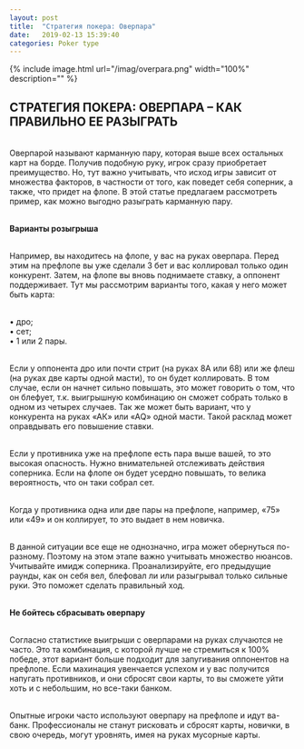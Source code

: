 ```yaml
---
layout: post
title:  "Стратегия покера: Оверпара"
date:   2019-02-13 15:39:40
categories: Poker type
---
```


{% include image.html url="/imag/overpara.png" width="100%" description="" %}

## СТРАТЕГИЯ ПОКЕРА: ОВЕРПАРА – КАК ПРАВИЛЬНО ЕЕ РАЗЫГРАТЬ

<br>Оверпарой называют карманную пару, которая выше всех остальных карт на борде. Получив подобную руку, игрок сразу приобретает преимущество. Но, тут важно учитывать, что исход игры зависит от множества факторов, в частности от того, как поведет себя соперник, а также, что придет на флопе. В этой статье предлагаем рассмотреть пример, как можно выгодно разыграть карманную пару.

<br><strong>Варианты розыгрыша</strong>

<br>Например, вы находитесь на флопе, у вас на руках оверпара. Перед этим на префлопе вы уже сделали 3 бет и вас коллировал только один конкурент. Затем, на флопе вы вновь поднимаете ставку, а оппонент поддерживает. Тут мы рассмотрим варианты того, какая у него может быть карта:

<br>•	дро;
<br>•	сет;
<br>•	1 или 2 пары.

<br>Если у оппонента дро или почти стрит (на руках 8А или 68) или же флеш (на руках две карты одной масти), то он будет коллировать. В том случае, если он начнет сильно повышать, это может говорить о том, что он блефует, т.к. выигрышную комбинацию он сможет собрать только в одном из четырех случаев. Так же может быть вариант, что у конкурента на руках «АК» или «АQ» одной масти. Такой расклад может оправдывать его повышение ставки.

<br>Если у противника уже на префлопе есть пара выше вашей, то это высокая опасность. Нужно внимательней отслеживать действия соперника. Если на флопе он будет усердно повышать, то велика вероятность, что он таки собрал сет.

<br>Когда у противника одна или две пары на префлопе, например, «75» или «49» и он коллирует, то это выдает в нем новичка. 

<br>В данной ситуации все еще не однозначно, игра может обернуться по-разному. Поэтому на этом этапе важно учитывать множество нюансов. Учитывайте имидж соперника. Проанализируйте, его предыдущие раунды, как он себя вел, блефовал ли или разыгрывал только сильные руки. Это поможет сделать правильный ход.

<br><strong>Не бойтесь сбрасывать оверпару</strong>

<br>Согласно статистике выигрыши с оверпарами на руках случаются не часто. Это та комбинация, с которой лучше не стремиться к 100% победе, этот вариант больше подходит для запугивания оппонентов на префлопе. Если махинация увенчается успехом и у вас получится напугать противников, и они сбросят свои карты, то вы сможете уйти хоть и с небольшим, но все-таки банком.

<br>Опытные игроки часто используют оверпару на префлопе и идут ва-банк. Профессионалы не станут рисковать и сбросят карты, новички, в свою очередь, могут уровнять, имея на руках мусорные карты. 
